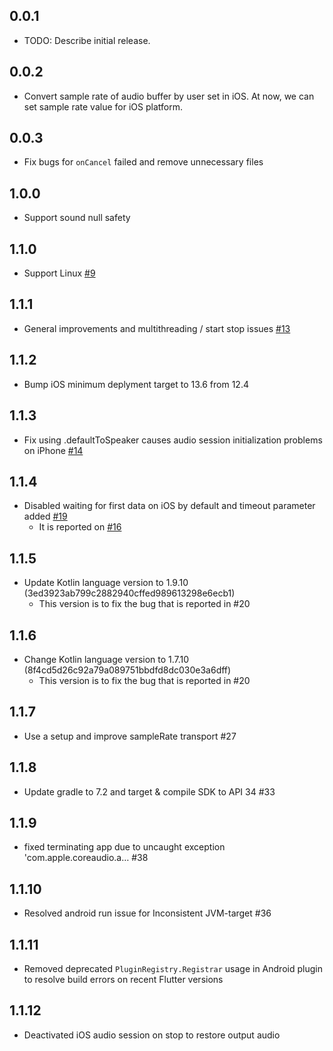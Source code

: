 ## 0.0.1

- TODO: Describe initial release.

## 0.0.2

- Convert sample rate of audio buffer by user set in iOS. At now, we can set sample rate value for iOS platform.

## 0.0.3

- Fix bugs for `onCancel` failed and remove unnecessary files

## 1.0.0

- Support sound null safety

## 1.1.0

- Support Linux [#9](https://github.com/ysak-y/flutter_audio_capture/pull/9)

## 1.1.1

- General improvements and multithreading / start stop issues [#13](https://github.com/ysak-y/flutter_audio_capture/pull/13)

## 1.1.2

- Bump iOS minimum deplyment target to 13.6 from 12.4

## 1.1.3

- Fix using .defaultToSpeaker causes audio session initialization problems on iPhone [#14](https://github.com/ysak-y/flutter_audio_capture/issues/14)

## 1.1.4

- Disabled waiting for first data on iOS by default and timeout parameter added [#19](https://github.com/ysak-y/flutter_audio_capture/pull/19)
  - It is reported on [#16](https://github.com/ysak-y/flutter_audio_capture/issues/16)

## 1.1.5

- Update Kotlin language version to 1.9.10 (3ed3923ab799c2882940cffed989613298e6ecb1)
  - This version is to fix the bug that is reported in #20

## 1.1.6

- Change Kotlin language version to 1.7.10 (8f4cd5d26c92a79a089751bbdfd8dc030e3a6dff)
  - This version is to fix the bug that is reported in #20

## 1.1.7

- Use a setup and improve sampleRate transport #27

## 1.1.8

- Update gradle to 7.2 and target & compile SDK to API 34 #33

## 1.1.9

- fixed terminating app due to uncaught exception 'com.apple.coreaudio.a… #38

## 1.1.10

- Resolved android run issue for Inconsistent JVM-target #36

## 1.1.11

- Removed deprecated `PluginRegistry.Registrar` usage in Android plugin to
  resolve build errors on recent Flutter versions

## 1.1.12

- Deactivated iOS audio session on stop to restore output audio
